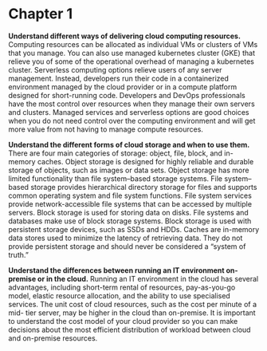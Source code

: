 # Chapter 1

**Understand different ways of delivering cloud computing resources.**
Computing resources can be allocated as individual VMs or clusters of VMs that you manage. You can also use managed kubernetes cluster (GKE) that relieve you of some of the operational overhead of managing a kubernetes cluster. Serverless computing options relieve users of any server management. Instead, developers run their code in a containerized environment managed by the cloud provider or in a compute platform designed for short-running code. Developers and DevOps professionals have the most control over resources when they manage their own servers and clusters. Managed services and serverless options are good choices when you do not need control over the computing environment and will get more value from not having to manage compute resources.

**Understand the different forms of cloud storage and when to use them.**
There are four main categories of storage: object, file, block, and in-memory caches. Object storage is designed for highly reliable and durable storage of objects, such as images or data sets. Object storage has more limited functionality than file system–based storage systems. File system–based storage provides hierarchical directory storage for files and supports common operating system and file system functions. File system services provide network-accessible file systems that can be accessed by multiple servers. Block storage is used for storing data on disks. File systems and databases make use of block storage systems. Block storage is used with persistent storage devices, such as SSDs and HDDs. Caches are in-memory data stores used to minimize the latency of retrieving data. They do not provide persistent storage and should never be considered a “system of truth.”

**Understand the differences between running an IT environment on-premise or in the cloud.**
Running an IT environment in the cloud has several advantages, including short-term rental of resources, pay-as-you-go model, elastic resource allocation, and the ability to use specialised services. The unit cost of cloud resources, such as the cost per minute of a mid- tier server, may be higher in the cloud than on-premise. It is important to understand the cost model of your cloud provider so you can make decisions about the most efficient distribution of workload between cloud and on-premise resources.